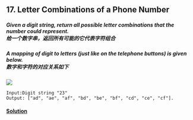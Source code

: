 ## 17. Letter Combinations of a Phone Number

##### Given a digit string, return all possible letter combinations that the number could represent.<br>给一个数字串，返回所有可能的它代表字符组合

##### A mapping of digit to letters (just like on the telephone buttons) is given below.<br>数字和字符的对应关系如下

![](http://images.jucongyuan.com/200px-Telephone-keypad2.svg.png)

    Input:Digit string "23"
    Output: ["ad", "ae", "af", "bd", "be", "bf", "cd", "ce", "cf"].
    
#### [Solution](https://github.com/Jucongyuan/LeetCode_Java/blob/master/src/com/jucongyuan/medium/_0017/Solution.java)